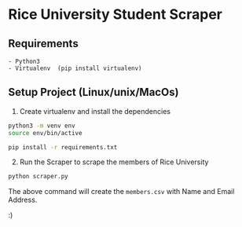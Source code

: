 # Rice University Student Scraper

## Requirements 

    - Python3
    - Virtualenv  (pip install virtualenv)

## Setup Project (Linux/unix/MacOs)
   
1. Create virtualenv and install the dependencies

```sh
python3 -m venv env
source env/bin/active

pip install -r requirements.txt
```

2. Run the Scraper to scrape the members of Rice University

```sh
python scraper.py
```

The above command will create the `members.csv` with Name and Email Address.

:)
